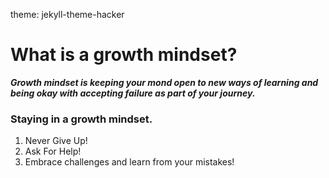 theme: jekyll-theme-hacker 

<h1>What is a growth mindset?</h1>

<strong><em>Growth mindset is keeping your mond open to new ways of learning and being okay with accepting failure as part of your journey.</strong></em>

<h3>Staying in a growth mindset.</h3>

<ol>
  <li>Never Give Up!</li>
  <li>Ask For Help!</li>
  <li>Embrace challenges and learn from your mistakes!</li>
</ol>

